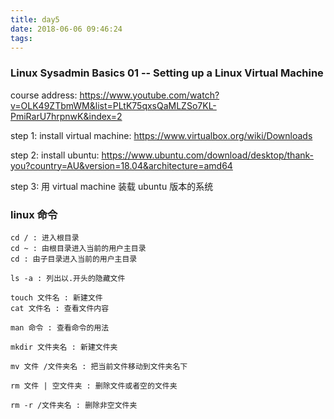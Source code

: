 ```yaml
---
title: day5
date: 2018-06-06 09:46:24
tags:
---
```


### Linux Sysadmin Basics 01 -- Setting up a Linux Virtual Machine
course address: https://www.youtube.com/watch?v=OLK49ZTbmWM&list=PLtK75qxsQaMLZSo7KL-PmiRarU7hrpnwK&index=2

step 1: install virtual machine: https://www.virtualbox.org/wiki/Downloads

step 2: install ubuntu: https://www.ubuntu.com/download/desktop/thank-you?country=AU&version=18.04&architecture=amd64

step 3: 用 virtual machine 装载 ubuntu 版本的系统

### linux 命令
    cd / : 进入根目录
    cd ~ : 由根目录进入当前的用户主目录
    cd : 由子目录进入当前的用户主目录

    ls -a : 列出以.开头的隐藏文件

    touch 文件名 : 新建文件
    cat 文件名 : 查看文件内容

    man 命令 : 查看命令的用法

    mkdir 文件夹名 : 新建文件夹

    mv 文件 /文件夹名 : 把当前文件移动到文件夹名下

    rm 文件 | 空文件夹 : 删除文件或者空的文件夹

    rm -r /文件夹名 : 删除非空文件夹



